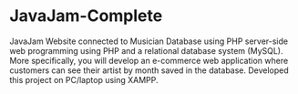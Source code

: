 # JavaJam-Complete
JavaJam Website connected to Musician Database using PHP
server-side web programming using PHP and a relational database system (MySQL). 
More specifically, you will develop an e-commerce web application where customers can see their artist by month saved in the database.
Developed this project on PC/laptop using XAMPP.
